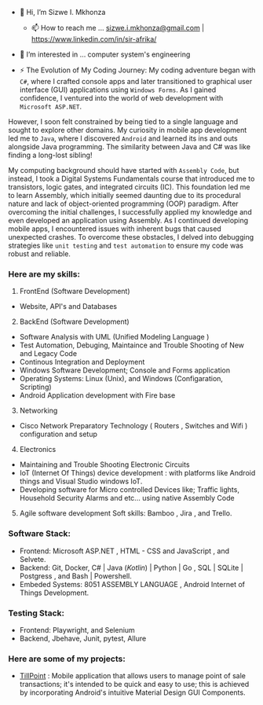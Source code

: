- 👋 Hi, I’m Sizwe I. Mkhonza
  - 📫 How to reach me ...  sizwe.i.mkhonza@gmail.com | https://www.linkedin.com/in/sir-afrika/

- 👀 I’m interested in ... computer system's engineering
  
- ⚡ The Evolution of My Coding Journey:
My coding adventure began with `C#`, where I crafted console apps and later transitioned to graphical user interface (GUI) applications using `Windows Forms`.
As I gained confidence, I ventured into the world of web development with `Microsoft ASP.NET`.

However, I soon felt constrained by being tied to a single language and sought to explore other domains.
My curiosity in mobile app development led me to `Java`, where I discovered `Android` and learned its ins and outs alongside Java programming.
The similarity between Java and C# was like finding a long-lost sibling!

My computing background should have started with `Assembly Code`, but instead, I took a Digital Systems Fundamentals course that introduced me to transistors, logic gates, and integrated circuits (IC).
This foundation led me to learn Assembly, which initially seemed daunting due to its procedural nature and lack of object-oriented programming (OOP) paradigm.
After overcoming the initial challenges, I successfully applied my knowledge and even developed an application using Assembly.
As I continued developing mobile apps, I encountered issues with inherent bugs that caused unexpected crashes. 
To overcome these obstacles, I delved into debugging strategies like `unit testing` and `test automation` to ensure my code was robust and reliable.

### Here are my skills:
1. FrontEnd  (Software Development)
- Website, API's and Databases
2. BackEnd (Software Development)
- Software Analysis with UML (Unified Modeling Language )
- Test Automation, Debuging, Maintaince and Trouble Shooting of New and Legacy Code
- Continous Integration and Deployment
- Windows Software Development; Console and Forms application
- Operating Systems: Linux (Unix),  and Windows (Configaration, Scripting)
- Android Application development with Fire base 
3. Networking
- Cisco Network Preparatory Technology ( Routers , Switches and Wifi ) configuration and setup
4. Electronics
- Maintaining and Trouble Shooting Electronic Circuits
- IoT (Internet Of Things)  device development :  with platforms like Android things and Visual Studio windows IoT.
- Developing software for Micro controlled Devices like; Traffic lights, Household Security Alarms and etc... using native Assembly Code
5. Agile software development Soft skills: Bamboo , Jira , and Trello.

### Software Stack:
- Frontend: Microsoft ASP.NET ,  HTML - CSS and JavaScript , and Selvete.
- Backend: Git, Docker, C# | Java (*Kotlin*) | Python | Go ,  SQL | SQLite | Postgress , and Bash | Powershell.
- Embeded Systems: 8051 ASSEMBLY LANGUAGE , Android Internet of Things Development.

### Testing Stack:
- Frontend: Playwright, and Selenium
- Backend, Jbehave, Junit, pytest, Allure 

### Here are some of my projects:
- [TillPoint](https://github.com/wastedMynd/Tillr2) : Mobile application that allows users to manage point of sale transactions;
  it's intended to be quick and easy to use; this is achieved by incorporating Android's intuitive Material Design GUI Components.
  
<!---
psydck/psydck is a ✨ special ✨ repository because its `README.md` (this file) appears on your GitHub profile.
You can click the Preview link to take a look at your changes.
--->
